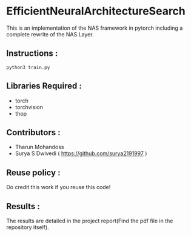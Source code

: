 # EfficientNeuralArchitectureSearch
This is an implementation of the NAS framework in pytorch including a complete rewrite of the NAS Layer. 

## Instructions : 
```
python3 train.py
```

## Libraries  Required : 
* torch
* torchvision
* thop

## Contributors :
* Tharun Mohandoss 
* Surya S Dwivedi ( https://github.com/surya2191997 ) 

## Reuse policy : 
Do credit this work if you reuse this code!

## Results : 
The results are detailed in the project report(Find the pdf file in the repository itself).
